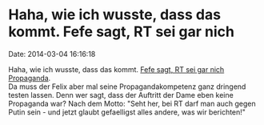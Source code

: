 Haha, wie ich wusste, dass das kommt. Fefe sagt, RT sei gar nich
================================================================

Date: 2014-03-04 16:16:18

Haha, wie ich wusste, dass das kommt. [Fefe sagt, RT sei gar nich
Propaganda](http://blog.fefe.de/?ts=adeb1b28).\
Da muss der Felix aber mal seine Propagandakompetenz ganz dringend
testen lassen. Denn wer sagt, dass der Auftritt der Dame eben keine
Propaganda war? Nach dem Motto: \"Seht her, bei RT darf man auch gegen
Putin sein - und jetzt glaubt gefaelligst alles andere, was wir
berichten!\"
